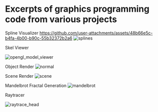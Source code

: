 # Excerpts of graphics programming code from various projects


Spline Visualizer
https://github.com/user-attachments/assets/48b66e5c-b4fa-4b00-b90c-55b32372b2a6
![splines](https://github.com/user-attachments/assets/e95f829c-e812-413c-95c9-4a7821ad8603)


Skel Viewer

![opengl_model_viewer](https://github.com/user-attachments/assets/2a8d86a2-40c2-4416-9af2-41ed7273cda1)


Object Render
![normal](https://github.com/user-attachments/assets/e2800996-0bfd-422d-8849-a35328f138ee)


Scene Render
![scene](https://github.com/user-attachments/assets/68110afd-c554-4292-854f-8e6e1ba08ff8)


Mandelbrot Fractal Generation
![mandelbrot](https://github.com/user-attachments/assets/41b8508d-3148-4d32-ba7c-11711f0ef968)


Raytracer

![raytrace_head](https://github.com/user-attachments/assets/a335bcce-8a22-4305-8e6f-a8a1b11edf60)

